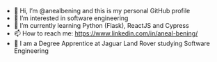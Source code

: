 - 👋 Hi, I’m @anealbening and this is my personal GitHub profile
- 👀 I’m interested in software engineering
- 🌱 I’m currently learning Python (Flask), ReactJS and Cypress
- 📫 How to reach me: https://www.linkedin.com/in/aneal-bening/
- 💼 I am a Degree Apprentice at Jaguar Land Rover studying Software Engineering

<!---
anealbening/anealbening is a ✨ special ✨ repository because its `README.md` (this file) appears on your GitHub profile.
You can click the Preview link to take a look at your changes.
--->

